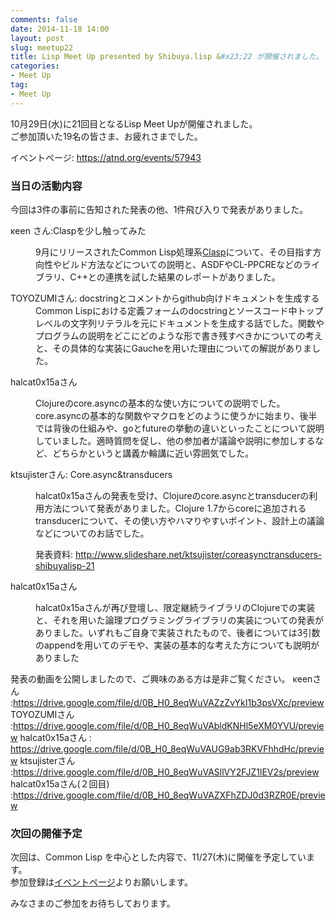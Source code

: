 ```yaml
---
comments: false
date: 2014-11-18 14:00
layout: post
slug: meetup22
title: Lisp Meet Up presented by Shibuya.lisp &#x23;22 が開催されました。
categories:
- Meet Up
tag:
- Meet Up
---
```


<p>
10月29日(水)に21回目となるLisp Meet Upが開催されました。<br/>
ご参加頂いた19名の皆さま、お疲れさまでした。
</p>
<p>
イベントページ: <a href="https://atnd.org/events/57943">https://atnd.org/events/57943</a>
</p>

<h3>当日の活動内容</h3>
<p>
今回は3件の事前に告知された発表の他、1件飛び入りで発表がありました。
</p>
<dl>
<dt>κeen さん:Claspを少し触ってみた</dt>
<dd>
<p>
9月にリリースされたCommon Lisp処理系<a href="https://github.com/drmeister/clasp">Clasp</a>について、その目指す方向性やビルド方法などについての説明と、ASDFやCL-PPCREなどのライブラリ、C++との連携を試した結果のレポートがありました。
</p>
</dd>
<dt>TOYOZUMIさん: docstringとコメントからgithub向けドキュメントを生成する</dt>
<dd>
Common Lispにおける定義フォームのdocstringとソースコード中トップレベルの文字列リテラルを元にドキュメントを生成する話でした。関数やプログラムの説明をどこにどのような形で書き残すべきかについての考えと、その具体的な実装にGaucheを用いた理由についての解説がありました。
</p>
</dd>
<dt>halcat0x15aさん</dt>
<dd>
<p>
Clojureのcore.asyncの基本的な使い方についての説明でした。core.asyncの基本的な関数やマクロをどのように使うかに始まり、後半では背後の仕組みや、goとfutureの挙動の違いといったことについて説明していました。適時質問を促し、他の参加者が議論や説明に参加しするなど、どちらかというと講義か輪講に近い雰囲気でした。
</p>
</dd>
<dt>ktsujisterさん: Core.async&transducers</dt>
<dd>
<p>
halcat0x15aさんの発表を受け、Clojureのcore.asyncとtransducerの利用方法について発表がありました。Clojure 1.7からcoreに追加されるtransducerについて、その使い方やハマりやすいポイント、設計上の議論などについてのお話でした。
</p>
<p>
発表資料: <a href="http://www.slideshare.net/ktsujister/coreasynctransducers-shibuyalisp-21">http://www.slideshare.net/ktsujister/coreasynctransducers-shibuyalisp-21</a>
</dd>
<dt>halcat0x15aさん</dt>
<dd>
<p>
halcat0x15aさんが再び登壇し、限定継続ライブラリのClojureでの実装と、それを用いた論理プログラミングライブラリの実装についての発表がありました。いずれもご自身で実装されたもので、後者については3引数のappendを用いてのデモや、実装の基本的な考えた方についても説明がありました
</p>
</dl>
<p>
</p>
発表の動画を公開しましたので、ご興味のある方は是非ご覧ください。
κeenさん :<a href="https://drive.google.com/file/d/0B_H0_8eqWuVAZzZvYkI1b3psVXc/preview">https://drive.google.com/file/d/0B_H0_8eqWuVAZzZvYkI1b3psVXc/preview</a>
TOYOZUMIさん :<a href="https://drive.google.com/file/d/0B_H0_8eqWuVAbldKNHl5eXM0YVU/preview">https://drive.google.com/file/d/0B_H0_8eqWuVAbldKNHl5eXM0YVU/preview</a>
halcat0x15aさん : <a href="https://drive.google.com/file/d/0B_H0_8eqWuVAUG9ab3RKVFhhdHc/preview">https://drive.google.com/file/d/0B_H0_8eqWuVAUG9ab3RKVFhhdHc/preview</a>
ktsujisterさん :<a href="https://drive.google.com/file/d/0B_H0_8eqWuVASllVY2FJZ1lEV2s/preview">https://drive.google.com/file/d/0B_H0_8eqWuVASllVY2FJZ1lEV2s/preview</a>
halcat0x15aさん(２回目) :<a href="https://drive.google.com/file/d/0B_H0_8eqWuVAZXFhZDJ0d3RZR0E/preview">https://drive.google.com/file/d/0B_H0_8eqWuVAZXFhZDJ0d3RZR0E/preview</a>

<h3>次回の開催予定</h3>
<p>
次回は、Common Lisp を中心とした内容で、11/27(木)に開催を予定しています。<br />
参加登録は<a href="https://atnd.org/events/58924">イベントページ</a>よりお願いします。
</p>
<p>
みなさまのご参加をお待ちしております。
</p>
